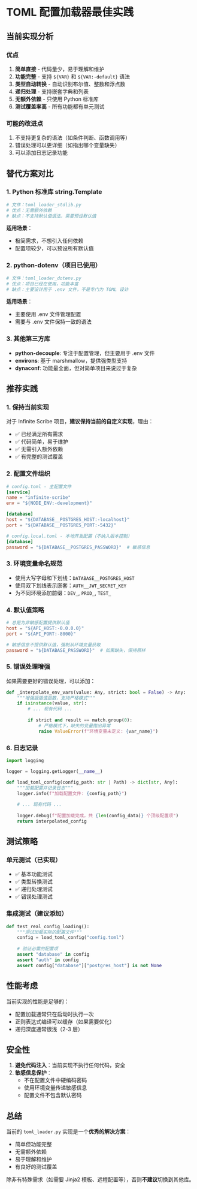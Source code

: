 # TOML 配置加载器最佳实践

## 当前实现分析

### 优点
1. **简单直接** - 代码量少，易于理解和维护
2. **功能完整** - 支持 `${VAR}` 和 `${VAR:-default}` 语法
3. **类型自动转换** - 自动识别布尔值、整数和浮点数
4. **递归处理** - 支持嵌套字典和列表
5. **无额外依赖** - 只使用 Python 标准库
6. **测试覆盖率高** - 所有功能都有单元测试

### 可能的改进点
1. 不支持更复杂的语法（如条件判断、函数调用等）
2. 错误处理可以更详细（如指出哪个变量缺失）
3. 可以添加日志记录功能

## 替代方案对比

### 1. Python 标准库 string.Template
```python
# 文件：toml_loader_stdlib.py
# 优点：无需额外依赖
# 缺点：不支持默认值语法，需要预设默认值
```

**适用场景**：
- 极简需求，不想引入任何依赖
- 配置项较少，可以预设所有默认值

### 2. python-dotenv（项目已使用）
```python
# 文件：toml_loader_dotenv.py
# 优点：项目已经在使用，功能丰富
# 缺点：主要设计用于 .env 文件，不是专门为 TOML 设计
```

**适用场景**：
- 主要使用 .env 文件管理配置
- 需要与 .env 文件保持一致的语法

### 3. 其他第三方库
- **python-decouple**: 专注于配置管理，但主要用于 .env 文件
- **environs**: 基于 marshmallow，提供强类型支持
- **dynaconf**: 功能最全面，但对简单项目来说过于复杂

## 推荐实践

### 1. 保持当前实现
对于 Infinite Scribe 项目，**建议保持当前的自定义实现**，理由：
- ✅ 已经满足所有需求
- ✅ 代码简单，易于维护
- ✅ 无需引入额外依赖
- ✅ 有完整的测试覆盖

### 2. 配置文件组织
```toml
# config.toml - 主配置文件
[service]
name = "infinite-scribe"
env = "${NODE_ENV:-development}"

[database]
host = "${DATABASE__POSTGRES_HOST:-localhost}"
port = "${DATABASE__POSTGRES_PORT:-5432}"

# config.local.toml - 本地开发配置（不纳入版本控制）
[database]
password = "${DATABASE__POSTGRES_PASSWORD}"  # 敏感信息
```

### 3. 环境变量命名规范
- 使用大写字母和下划线：`DATABASE__POSTGRES_HOST`
- 使用双下划线表示嵌套：`AUTH__JWT_SECRET_KEY`
- 为不同环境添加前缀：`DEV_`, `PROD_`, `TEST_`

### 4. 默认值策略
```toml
# 总是为非敏感配置提供默认值
host = "${API_HOST:-0.0.0.0}"
port = "${API_PORT:-8000}"

# 敏感信息不提供默认值，强制从环境变量获取
password = "${DATABASE_PASSWORD}"  # 如果缺失，保持原样
```

### 5. 错误处理增强
如果需要更好的错误处理，可以添加：

```python
def _interpolate_env_vars(value: Any, strict: bool = False) -> Any:
    """增强版插值函数，支持严格模式"""
    if isinstance(value, str):
        # ... 现有代码 ...
        
        if strict and result == match.group(0):
            # 严格模式下，缺失的变量抛出异常
            raise ValueError(f"环境变量未定义: {var_name}")
```

### 6. 日志记录
```python
import logging

logger = logging.getLogger(__name__)

def load_toml_config(config_path: str | Path) -> dict[str, Any]:
    """加载配置并记录日志"""
    logger.info(f"加载配置文件: {config_path}")
    
    # ... 现有代码 ...
    
    logger.debug(f"配置加载完成，共 {len(config_data)} 个顶级配置项")
    return interpolated_config
```

## 测试策略

### 单元测试（已实现）
- ✅ 基本功能测试
- ✅ 类型转换测试
- ✅ 递归处理测试
- ✅ 错误处理测试

### 集成测试（建议添加）
```python
def test_real_config_loading():
    """测试加载实际的配置文件"""
    config = load_toml_config("config.toml")
    
    # 验证必需的配置项
    assert "database" in config
    assert "auth" in config
    assert config["database"]["postgres_host"] is not None
```

## 性能考虑

当前实现的性能是足够的：
- 配置加载通常只在启动时执行一次
- 正则表达式编译可以缓存（如果需要优化）
- 递归深度通常很浅（2-3 层）

## 安全性

1. **避免代码注入**：当前实现不执行任何代码，安全
2. **敏感信息保护**：
   - 不在配置文件中硬编码密码
   - 使用环境变量传递敏感信息
   - 配置文件不包含默认密码

## 总结

当前的 `toml_loader.py` 实现是一个**优秀的解决方案**：
- 简单但功能完整
- 无需额外依赖
- 易于理解和维护
- 有良好的测试覆盖

除非有特殊需求（如需要 Jinja2 模板、远程配置等），否则**不建议**切换到其他库。